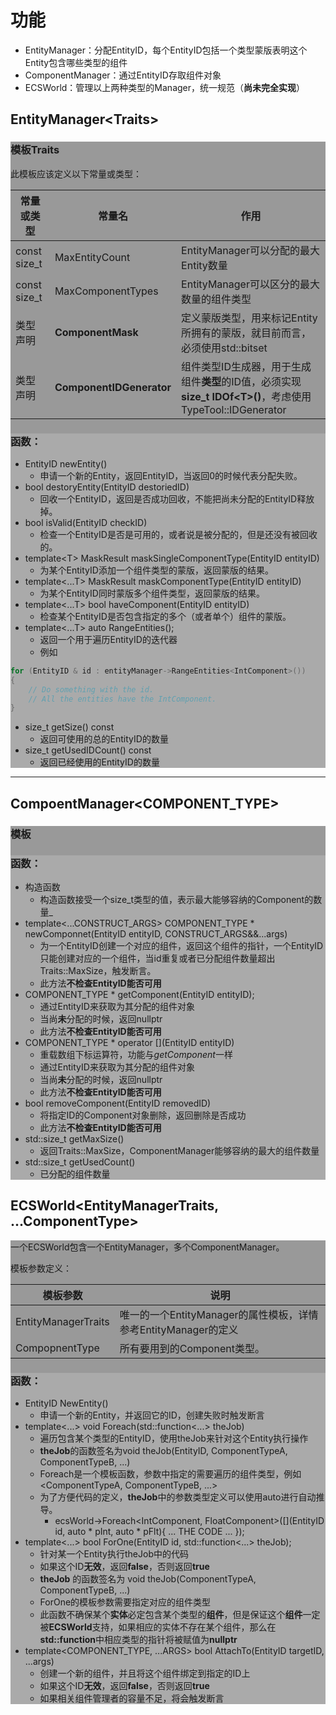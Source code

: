 # 功能
* EntityManager：分配EntityID，每个EntityID包括一个类型蒙版表明这个Entity包含哪些类型的组件
* ComponentManager：通过EntityID存取组件对象
* ECSWorld：管理以上两种类型的Manager，统一规范（**尚未完全实现**）

## EntityManager\<Traits\>
<div style="background: #999999">

### 模板Traits

此模板应该定义以下常量或类型：

常量或类型 | 常量名 | 作用
---------|--------|-------
const size_t | MaxEntityCount | EntityManager可以分配的最大Entity数量
const size_t | MaxComponentTypes | EntityManager可以区分的最大数量的组件类型
类型声明    | **ComponentMask** | 定义蒙版类型，用来标记Entity所拥有的蒙版，就目前而言，必须使用std::bitset
类型声明    | **ComponentIDGenerator** | 组件类型ID生成器，用于生成组件**类型**的ID值，必须实现**size_t IDOf\<T\>()**，考虑使用TypeTool::IDGenerator

<div style="background: #aaaaaa">

### 函数：
* EntityID	newEntity()  
  * 申请一个新的Entity，返回EntityID，当返回0的时候代表分配失败。
* bool destoryEntity(EntityID destoriedID)
  * 回收一个EntityID，返回是否成功回收，不能把尚未分配的EntityID释放掉。
* bool		isValid(EntityID checkID)
  * 检查一个EntityID是否是可用的，或者说是被分配的，但是还没有被回收的。
* template\<T\> MaskResult maskSingleComponentType(EntityID entityID)
  * 为某个EntityID添加一个组件类型的蒙版，返回蒙版的结果。
* template\<...T\> MaskResult	maskComponentType(EntityID entityID)
  * 为某个EntityID同时蒙版多个组件类型，返回蒙版的结果。
* template\<...T\> bool haveComponent(EntityID entityID)
  * 检查某个EntityID是否包含指定的多个（或者单个）组件的蒙版。
* template\<...T\> auto RangeEntities();
  * 返回一个用于遍历EntityID的迭代器
  * 例如
```c++
for (EntityID & id : entityManager->RangeEntities<IntComponent>())
{
    // Do something with the id.
    // All the entities have the IntComponent.
}
```
* size_t getSize() const
  * 返回可使用的总的EntityID的数量
* size_t getUsedIDCount() const
  * 返回已经使用的EntityID的数量

</div>
</div>

<!--EntityManager-->

----

## CompoentManager\<COMPONENT_TYPE\>
<div style="background: #999999">

### 模板

<div style="background: #aaaaaa">

### 函数：
* 构造函数
  * 构造函数接受一个size_t类型的值，表示最大能够容纳的Component的数量_
* template<...CONSTRUCT_ARGS> COMPONENT_TYPE *	newComponnet(EntityID entityID, CONSTRUCT_ARGS&&...args)
  * 为一个EntityID创建一个对应的组件，返回这个组件的指针，一个EntityID只能创建对应的一个组件，当id重复或者已分配组件数量超出Traits::MaxSize，触发断言。
  * 此方法**不检查EntityID能否可用**
* COMPONENT_TYPE *	getComponent(EntityID entityID);
  * 通过EntityID来获取为其分配的组件对象
  * 当尚**未**分配的时候，返回nullptr
  * 此方法**不检查EntityID能否可用**
* COMPONENT_TYPE *	operator [](EntityID entityID)
  * 重载数组下标运算符，功能与*getComponent*一样
  * 通过EntityID来获取为其分配的组件对象
  * 当尚**未**分配的时候，返回nullptr
  * 此方法**不检查EntityID能否可用**
* bool removeComponent(EntityID removedID)
  * 将指定ID的Component对象删除，返回删除是否成功
  * 此方法**不检查EntityID能否可用**
* std::size_t getMaxSize()
  * 返回Traits::MaxSize，ComponentManager能够容纳的最大的组件数量
* std::size_t getUsedCount()
  * 已分配的组件数量

</div>
</div>


## ECSWorld\<EntityManagerTraits, ...ComponentType\>
<div style="background: #999999">

一个ECSWorld包含一个EntityManager，多个ComponentManager。

模板参数定义：

模板参数  | 说明
--|--
EntityManagerTraits | 唯一的一个EntityManager的属性模板，详情参考EntityManager的定义
CompopnentType  |   所有要用到的Component类型。

<div style="background: #aaaaaa">

### 函数：
* EntityID NewEntity()
  * 申请一个新的Entity，并返回它的ID，创建失败时触发断言
* template<...> void Foreach(std::function<...> theJob)
  * 遍历包含某个类型的EntityID，使用theJob来针对这个Entity执行操作
  * **theJob**的函数签名为void theJob(EntityID, ComponentTypeA, ComponentTypeB, ...)
  * Foreach是一个模板函数，参数中指定的需要遍历的组件类型，例如<ComponentTypeA, ComponentTypeB, ...>
  * 为了方便代码的定义，**theJob**中的参数类型定义可以使用auto进行自动推导。
    * ecsWorld->Foreach<IntComponent, FloatComponent>(\[\](EntityID id, auto * pInt, auto * pFlt){  ... THE CODE ...   });
* template<...> bool ForOne(EntityID id, std::function<...> theJob);
  * 针对某一个Entity执行theJob中的代码
  * 如果这个ID**无效**，返回**false**，否则返回**true**
  * **theJob** 的函数签名为 void theJob(ComponentTypeA, ComponentTypeB, ...)
  * ForOne的模板参数需要指定对应的组件类型
  * 此函数不确保某个**实体**必定包含某个类型的**组件**，但是保证这个**组件**一定被**ECSWorld**支持，如果相应的实体不存在某个组件，那么在**std::function**中相应类型的指针将被赋值为**nullptr**
* template<COMPONENT_TYPE, ...ARGS> bool AttachTo(EntityID targetID, ...args)
  * 创建一个新的组件，并且将这个组件绑定到指定的ID上
  * 如果这个ID**无效**，返回**false**，否则返回**true**
  * 如果相关组件管理者的容量不足，将会触发断言

</div>
</div>

